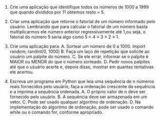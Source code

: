 1. Crie uma aplicação que identifique todos os números de 1000 a 1999 que quando divididos
por 11 obtemos resto = 5.

2. Criar uma aplicação que retorne o fatorial de um número informado pelo usuário. Lembrando
que para calcular o fatorial de um número basta multiplicarmos ele número anterior
regressivamente até 1,ou seja, o fatorial do número 5 seria algo como 5 × 4 × 3 × 2 × 1.

3. Crie uma aplicação para:
A. Sortear um número de 0 a 1000.
import random;
randint(0, 1000)
B. Faça um laço de repetição que solicite ao usuário um palpite do número.
C. Se ele errar, informar se o palpite é MAIOR ou MENOR do que o número sorteado.
D. Pedir novos palpites até que o usuário acerte e, depois disso, mostrar em quantas
tentativas ele acertou.

4. Escreva um programa em Python que leia uma sequência de n números reais fornecidos pelo
usuário, faça a ordenação crescente da sequência e a imprima a sequência ordenada.
A. O próprio valor de n deve ser fornecido pelo usuário.
B. A sequência deve ser armazenada em um vetor.
C. Pode ser usado qualquer algoritmo de ordenação.
D. Na implementação do algoritmo de ordenação, pode ser usado o comando while ou o
comando for, conforme apropriado.